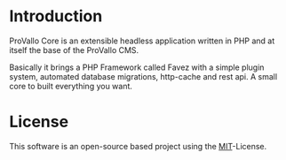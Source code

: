 # Introduction

ProVallo Core is an extensible headless application written in PHP and at itself the base of the ProVallo CMS.

Basically it brings a PHP Framework called Favez with a simple plugin system, automated database migrations, http-cache and rest api. A small core to built everything you want.

# License
This software is an open-source based project using the [MIT](https://opensource.org/licenses/MIT)-License.